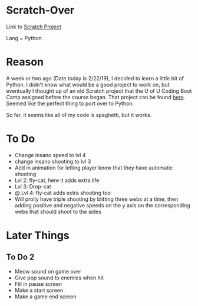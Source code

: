 # Scratch-Over

Link to [Scratch Project](https://scratch.mit.edu/projects/198253712/)

Lang = Python

# Reason

A week or two ago (Date today is 2/22/19), I decided to learn a little bit of Python. I didn't know what would be a good project to work on, but eventually I thought up of an old Scratch project that the U of U Coding Boot Camp assigned before the course began. That project can be found [here](https://scratch.mit.edu/projects/198253712/). Seemed like the perfect thing to port over to Python. 

So far, it seems like all of my code is spaghetti, but it works.

# To Do
* Change insano speed to lvl 4
* change insano shooting to lvl 3
* Add in animation for letting player know that they have automatic shooting
* Lvl 2: fly-cat, here it adds extra life
* Lvl 3: Drop-cat
* @ Lvl 4: fly-cat adds extra shooting too
* Will prolly have triple shooting by blitting three webs at a time, then adding positive and negative speeds on the y axis on the corresponding webs that should shoot to the sides

# Later Things

## To Do 2

* Meow sound on game over
* Give pop sound to enemies when hit
* Fill in pause screen
* Make a start screen
* Make a game end screen